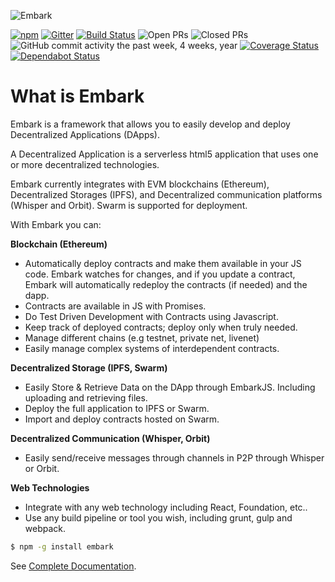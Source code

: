 ![Embark](https://github.com/embarklabs/embark/raw/master/header.jpg)

[![npm](https://img.shields.io/npm/dm/embark.svg)](https://npmjs.com/package/embark)
[![Gitter](https://img.shields.io/gitter/room/embark-framework/Lobby.svg)](https://gitter.im/embark-framework/Lobby)
[![Build Status](https://dev.azure.com/embark-framework/Embark/_apis/build/status/embarklabs.embark?branchName=master)](https://dev.azure.com/embark-framework/Embark/_build/latest?definitionId=2&branchName=master)
![Open PRs](https://img.shields.io/github/issues-pr-raw/embarklabs/embark.svg)
![Closed PRs](https://img.shields.io/github/issues-pr-closed-raw/embarklabs/embark.svg)
![GitHub commit activity the past week, 4 weeks, year](https://img.shields.io/github/commit-activity/y/embarklabs/embark.svg)
[![Coverage Status](https://coveralls.io/repos/github/embarklabs/embark/badge.svg)](https://coveralls.io/github/embarklabs/embark)
[![Dependabot Status](https://api.dependabot.com/badges/status?host=github&repo=embarklabs/embark)](https://dependabot.com)

What is Embark
======

Embark is a framework that allows you to easily develop and deploy Decentralized Applications (DApps).

A Decentralized Application is a serverless html5 application that uses one or more decentralized technologies.

Embark currently integrates with EVM blockchains (Ethereum), Decentralized Storages (IPFS), and Decentralized communication platforms (Whisper and Orbit). Swarm is supported for deployment.

With Embark you can:

**Blockchain (Ethereum)**
* Automatically deploy contracts and make them available in your JS code. Embark watches for changes, and if you update a contract, Embark will automatically redeploy the contracts (if needed) and the dapp.
* Contracts are available in JS with Promises.
* Do Test Driven Development with Contracts using Javascript.
* Keep track of deployed contracts; deploy only when truly needed.
* Manage different chains (e.g testnet, private net, livenet)
* Easily manage complex systems of interdependent contracts.

**Decentralized Storage (IPFS, Swarm)**
* Easily Store & Retrieve Data on the DApp through EmbarkJS. Including uploading and retrieving files.
* Deploy the full application to IPFS or Swarm.
* Import and deploy contracts hosted on Swarm.


**Decentralized Communication (Whisper, Orbit)**
* Easily send/receive messages through channels in P2P through Whisper or Orbit.

**Web Technologies**
* Integrate with any web technology including React, Foundation, etc..
* Use any build pipeline or tool you wish, including grunt, gulp and webpack.

```Bash
$ npm -g install embark
```

See [Complete Documentation](https://framework.embarklabs.io/docs/).
